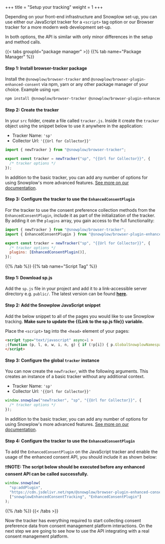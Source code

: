 +++
title = "Setup your tracking"
weight = 1
+++

Depending on your front-end infrastructure and Snowplow set-up, you can use either our JavaScript tracker for a `<script>` tag option or our Browser tracker for a more modern web development set-up.

In both options, the API is similar with only minor differences in the setup and method calls.

{{< tabs groupId="package manager" >}}
{{% tab name="Package Manager" %}}

#### **Step 1:** Install browser-tracker package

Install the `@snowplow/browser-tracker` and `@snowplow/browser-plugin-enhanced-consent` via npm, yarn or any other package manager of your choice. Example using `npm`:

```bash
npm install @snowplow/browser-tracker @snowplow/browser-plugin-enhanced-consent
```

#### **Step 2:** Create the tracker

In your `src` folder, create a file called `tracker.js`. Inside it create the `tracker` object using the snippet below to use it anywhere in the application:

- Tracker Name: `'sp'`
- Collector Url: `'{{Url for Collector}}'`

```javascript
import { newTracker } from "@snowplow/browser-tracker";

export const tracker = newTracker("sp", "{{Url for Collector}}", {
  /* tracker options */
});
```

In addition to the basic tracker, you can add any number of options for using Snowplow's more advanced features. <a target="_blank" href="https://docs.snowplow.io/docs/collecting-data/collecting-from-own-applications/javascript-trackers/browser-tracker/browser-tracker-v3-reference/tracker-setup/initialization-options/">See more on our documentation</a>.

#### **Step 3:** Configure the tracker to use the `EnhancedConsentPlugin`

For the tracker to use the consent preference collection methods from the `EnhancedConsentPlugin`, include it as part of the initialization of the tracker. By adding it on the `plugins` array, you gain access to the full functionality:

```javascript
import { newTracker } from "@snowplow/browser-tracker";
import { EnhancedConsentPlugin } from "@snowplow/browser-plugin-enhanced-consent";

export const tracker = newTracker("sp", "{{Url for Collector}}", {
  /* tracker options */
  plugins: [EnhancedConsentPlugin()],
});
```

{{% /tab %}}
{{% tab name="Script Tag" %}}

#### **Step 1:** Download sp.js

Add the `sp.js` file in your project and add it to a link-accessible server directory e.g. `public/`. The latest version can be found **[here](https://github.com/snowplow/snowplow-javascript-tracker/releases).**

#### **Step 2:** Add the Snowplow JavaScript snippet

Add the below snippet to all of the pages you would like to use Snowplow tracking. **Make sure to update the {{Link to the sp.js file}} variable.**

Place the `<script>` tag into the `<head>` element of your pages:

```html
<script type="text/javascript" async=1 >
;(function (p, l, o, w, i, n, g) { if (!p[i]) { p.GlobalSnowplowNamespace = p.GlobalSnowplowNamespace || []; p.GlobalSnowplowNamespace.push(i); p[i] = function () { (p[i].q = p[i].q || []).push(arguments) }; p[i].q = p[i].q || []; n = l.createElement(o); g = l.getElementsByTagName(o)[0]; n.async = 1; n.src = w; g.parentNode.insertBefore(n, g) } }(window, document, "script", "{{Link to sp.js file}}", "snowplow"));
</script>
```

#### **Step 3:** Configure the global `tracker` instance

You can now create the `newTracker`, with the following arguments. This creates an instance of a basic tracker without any additional context.

- Tracker Name: `'sp'`
- Collector Url: `'{{Url for Collector}}'`

```javascript
window.snowplow("newTracker", "sp", "{{Url for Collector}}", {
  /* tracker options */
});
```

In addition to the basic tracker, you can add any number of options for using Snowplow's more advanced features. <a target="_blank" href="https://docs.snowplow.io/docs/collecting-data/collecting-from-own-applications/javascript-trackers/javascript-tracker/javascript-tracker-v3/tracker-setup/initialization-options/">See more on our documentation</a>.

#### **Step 4:** Configure the tracker to use the `EnhancedConsentPlugin`

To add the `EnhancedConsentPlugin` on the JavaScript tracker and enable the usage of the enhanced consent API, you should include it as shown below:

❗❗**NOTE: The script below should be executed **before** any enhanced consent API can be called successfully.**

```javascript
window.snowplow(
  "sp:addPlugin",
  "https://cdn.jsdelivr.net/npm/@snowplow/browser-plugin-enhanced-consent@3/dist/index.umd.min.js",
  ["snowplowEnhancedConsentTracking", "EnhancedConsentPlugin"]
);
```

{{% /tab %}}
{{< /tabs >}}

Now the tracker has everything required to start collecting consent preference data from consent management platform interactions. On the next step we are going to see how to use the API integrating with a real consent management platform.
